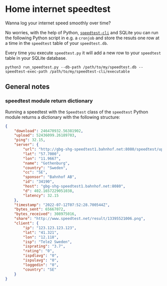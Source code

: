 # Home internet speedtest

Wanna log your internet speed smoothly over time?

No worries, with the help of Python, [`speedtest-cli`](https://github.com/sivel/speedtest-cli) and SQLite you can run the following Python script in e.g. a `cronjob` and store the resuts one row at a time in the `speedtest` table of your `speedtest.db`.

Every time you execute `speedtest.py` it will add a new row to your `speedtest` table in your SQLite database.

```shell
python3 run_speedtest.py --db-path /path/to/my/speedtest.db --speedtest-exec-path /path/to/my/speedtest-cli/executable
```

## General notes

### speedtest module return dictionary

Running a speedtest with the `Speedtest` class of the `speedtest` Python module returns a dictionary with the following structure:

```json
{
    "download": 246470932.56381902,
    "upload": 52436099.26189703,
    "ping": 32.15,
    "server": {
        "url": "http://gbg-shg-speedtest1.bahnhof.net:8080/speedtest/upload.php",
        "lat": "57.7000",
        "lon": "11.9667",
        "name": "Gothenburg",
        "country": "Sweden",
        "cc": "SE",
        "sponsor": "Bahnhof AB",
        "id": "34190",
        "host": "gbg-shg-speedtest1.bahnhof.net:8080",
        "d": 402.1657229051038,
        "latency": 32.15
    },
    "timestamp": "2022-07-12T07:52:28.700544Z",
    "bytes_sent": 65667072,
    "bytes_received": 308975016,
    "share": "http://www.speedtest.net/result/13395521006.png",
    "client": {
        "ip": "123.123.123.123",
        "lat": "41.321",
        "lon": "12.118",
        "isp": "Tele2 Sweden",
        "isprating": "3.7",
        "rating": "0",
        "ispdlavg": "0",
        "ispulavg": "0",
        "loggedin": "0",
        "country": "SE"
    }
}
```
